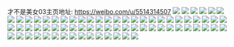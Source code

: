 才不是美女03主页地址: https://weibo.com/u/5514314507 
![](https://wx4.sinaimg.cn/mw2000/0061bv6zly1h9f6ndws62j30vc0a8407.jpg) 
![](https://wx4.sinaimg.cn/mw2000/0061bv6zly1h9aq6f28hpj31ya2lp4qr.jpg) 
![](https://wx4.sinaimg.cn/mw2000/0061bv6zly1h9aq6hqm91j326c2wh1l0.jpg) 
![](https://wx4.sinaimg.cn/mw2000/0061bv6zly1h9aq6jlcumj31xw2l7u0y.jpg) 
![](https://wx4.sinaimg.cn/mw2000/0061bv6zly1h9aq6lky1oj322l2rgkjn.jpg) 
![](https://wx4.sinaimg.cn/mw2000/0061bv6zly1h9aq6d0sx9j32c0340qv7.jpg) 
![](https://wx4.sinaimg.cn/mw2000/0061bv6zly1h99hf4lrnbj32572uy4qq.jpg) 
![](https://wx4.sinaimg.cn/mw2000/0061bv6zly1h99hf2owvjj32c03404qr.jpg) 
![](https://wx4.sinaimg.cn/mw2000/0061bv6zly1h98cqeeusij32c0340x6s.jpg) 
![](https://wx4.sinaimg.cn/mw2000/0061bv6zly1h98cqhihq5j32c0340u10.jpg) 
![](https://wx4.sinaimg.cn/mw2000/0061bv6zly1h98cqblkayj32c0340kjo.jpg) 
![](https://wx4.sinaimg.cn/mw2000/0061bv6zly1h98cqjdw4sj31sc2dsb2a.jpg) 
![](https://wx4.sinaimg.cn/mw2000/0061bv6zly1h98cql78xbj325m2vhu0y.jpg) 
![](https://wx4.sinaimg.cn/mw2000/0061bv6zly1h98cqs8131j31sc2dshdu.jpg) 
![](https://wx4.sinaimg.cn/mw2000/0061bv6zly1h962lbbwpij31401hc4nb.jpg) 
![](https://wx4.sinaimg.cn/mw2000/0061bv6zly1h91ehlu785j31401hc1fs.jpg) 
![](https://wx4.sinaimg.cn/mw2000/0061bv6zly1h8xfbiffgwj30u0140gw8.jpg) 
![](https://wx4.sinaimg.cn/mw2000/0061bv6zly1h8xfbhresnj30u0140n8q.jpg) 
![](https://wx4.sinaimg.cn/mw2000/0061bv6zly1h8v4jzqqnbj30u01407hd.jpg) 
![](https://wx4.sinaimg.cn/mw2000/0061bv6zly1h8v4k0bfrjj30u014015o.jpg) 
![](https://wx4.sinaimg.cn/mw2000/0061bv6zly1h8v4k0wm1nj30u0140dra.jpg) 
![](https://wx4.sinaimg.cn/mw2000/0061bv6zly1h8v4k1s8qyj30u014013m.jpg) 
![](https://wx4.sinaimg.cn/mw2000/0061bv6zly1h8rzdyyhw9j31410u0gpj.jpg) 
![](https://wx4.sinaimg.cn/mw2000/0061bv6zly1h8rzdzajplj30u0140afz.jpg) 
![](https://wx4.sinaimg.cn/mw2000/0061bv6zly1h8rzdzor4ij30u0140dm1.jpg) 
![](https://wx4.sinaimg.cn/mw2000/0061bv6zly1h8rzdynpazj31400u00yo.jpg) 
![](https://wx4.sinaimg.cn/mw2000/0061bv6zly1h89q04satsj30u01hcdl5.jpg) 
![](https://wx4.sinaimg.cn/mw2000/0061bv6zly1h86r6ruhl9j30rs15oqck.jpg) 
![](https://wx4.sinaimg.cn/mw2000/0061bv6zly1h86r6sqddrj31900u04a7.jpg) 
![](https://wx4.sinaimg.cn/mw2000/0061bv6zly1h86r6tc80wj31900u0n45.jpg) 
![](https://wx4.sinaimg.cn/mw2000/0061bv6zly1h7z1tdl8wtj30u0140qgl.jpg) 
![](https://wx4.sinaimg.cn/mw2000/0061bv6zly1h7xx36ar3hj30u0140wl0.jpg) 
![](https://wx4.sinaimg.cn/mw2000/0061bv6zly1h7xx36pkzhj30u0140jy7.jpg) 
![](https://wx4.sinaimg.cn/mw2000/0061bv6zly1h7xx375ke4j30u014044l.jpg) 
![](https://wx4.sinaimg.cn/mw2000/0061bv6zly1h7xx35i0ahj30u01900xd.jpg) 
![](https://wx4.sinaimg.cn/mw2000/0061bv6zly1h7xx35w3hqj30u01400zp.jpg) 
![](https://wx4.sinaimg.cn/mw2000/0061bv6zly1h7rru0f4lrj30u0190dnk.jpg) 
![](https://wx4.sinaimg.cn/mw2000/0061bv6zly1h7rru1afwyj30u01907dp.jpg) 
![](https://wx4.sinaimg.cn/mw2000/0061bv6zly1h7n7s34m1uj31400u0k0b.jpg) 
![](https://wx4.sinaimg.cn/mw2000/0061bv6zly1h7lfg6iu48j30u00u0q95.jpg) 
![](https://wx4.sinaimg.cn/mw2000/0061bv6zly1h77garefj1j30u0140akr.jpg) 
![](https://wx4.sinaimg.cn/mw2000/0061bv6zly1h77gaqmcpfj30u0140n2n.jpg) 
![](https://wx4.sinaimg.cn/mw2000/0061bv6zly1h77garxnq6j30u0140q8j.jpg) 
![](https://wx4.sinaimg.cn/mw2000/0061bv6zly1h7329tjd9lj30u0140taz.jpg) 
![](https://wx4.sinaimg.cn/mw2000/0061bv6zly1h6ydyacoxwj30u0140q3o.jpg) 
![](https://wx4.sinaimg.cn/mw2000/0061bv6zly1h6ydyb3sddj31400u0wkq.jpg) 
![](https://wx4.sinaimg.cn/mw2000/0061bv6zly1h6ydybi1kpj31400u044t.jpg) 
![](https://wx4.sinaimg.cn/mw2000/0061bv6zly1h6t4l34kozj30u015vgz5.jpg) 
![](https://wx4.sinaimg.cn/mw2000/0061bv6zly1h6t4l3kakaj30u01400vk.jpg) 
![](https://wx4.sinaimg.cn/mw2000/0061bv6zly1h6t4l3vs74j30u015ith6.jpg) 
![](https://wx4.sinaimg.cn/mw2000/0061bv6zly1h6t4l47hcdj312m0u0jvu.jpg) 
![](https://wx4.sinaimg.cn/mw2000/0061bv6zly1h6t4l4y2iyj31hc0u0dw0.jpg) 
![](https://wx4.sinaimg.cn/mw2000/0061bv6zly1h6t4l5bkrtj31400u0dic.jpg) 
![](https://wx4.sinaimg.cn/mw2000/0061bv6zly1h5awfu2isqj31ob28f4qp.jpg) 
![](https://wx4.sinaimg.cn/mw2000/0061bv6zly1h5awftheurj31qk2bfe81.jpg) 
![](https://wx4.sinaimg.cn/mw2000/0061bv6zly1h4yod75j6rj30zo0zu10v.jpg) 
![](https://wx4.sinaimg.cn/mw2000/0061bv6zly1h4oe6n5l57j30lb0suah5.jpg) 
![](https://wx4.sinaimg.cn/mw2000/0061bv6zly1h4oa6sra4qj322o3401ky.jpg) 
![](https://wx4.sinaimg.cn/mw2000/0061bv6zly1h4oa6wjd1fj334022ohdu.jpg) 
![](https://wx4.sinaimg.cn/mw2000/0061bv6zly1h4oa70r7zzj322o340x6p.jpg) 
![](https://wx4.sinaimg.cn/mw2000/0061bv6zly1h4oa6nvvdtj334022nkjn.jpg) 
![](https://wx4.sinaimg.cn/mw2000/0061bv6zly1h4oa742nqqj322o3404qq.jpg) 
![](https://wx4.sinaimg.cn/mw2000/0061bv6zly1h4oa77d1inj334022ohdu.jpg) 
![](https://wx4.sinaimg.cn/mw2000/0061bv6zly1h4oa7at5xej334022o1kz.jpg) 
![](https://wx4.sinaimg.cn/mw2000/0061bv6zly1h4oa7cjmfoj334022ohdt.jpg) 
![](https://wx4.sinaimg.cn/mw2000/0061bv6zly1h4oa7f7q38j334022onpd.jpg) 
![](https://wx4.sinaimg.cn/mw2000/0061bv6zly1h4oa5ikiauj32ar340u0y.jpg) 
![](https://wx4.sinaimg.cn/mw2000/0061bv6zly1h46ydbpcqpj32c0340x6p.jpg) 
![](https://wx4.sinaimg.cn/mw2000/0061bv6zly1h3yvqkn5vvj32bz340u0y.jpg) 
![](https://wx4.sinaimg.cn/mw2000/0061bv6zly1h3yvqlnexlj31pj2a1qv5.jpg) 
![](https://wx4.sinaimg.cn/mw2000/0061bv6zly1h3yvqo6hw5j31sc2ds1ky.jpg) 
